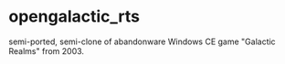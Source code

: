 # opengalactic_rts
semi-ported, semi-clone of abandonware Windows CE game "Galactic Realms" from 2003.
